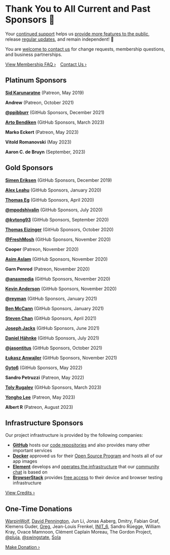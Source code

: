 # Thank You to All Current and Past Sponsors 💎 #

Your [continued support](https://link.photoprism.app/membership) helps us [provide more features to the public](https://www.photoprism.app/oss/faq#what-functionality-is-generally-available), release [regular updates](https://docs.photoprism.app/release-notes/), and remain independent! 💜

You are [welcome to contact us](https://www.photoprism.app/contact) for change requests, membership questions, and business partnerships.

[View Membership FAQ ›](https://www.photoprism.app/kb/membership) [Contact Us ›](https://www.photoprism.app/contact)

## Platinum Sponsors ##

[**Sid Karunaratne**](https://github.com/sakaru) (Patreon, May 2019)

**Andrew** (Patreon, October 2021)

[**@ppibburr**](https://github.com/ppibburr) (GitHub Sponsors, December 2021)

[**Arto Bendiken**](https://github.com/artob) (GitHub Sponsors, March 2023)

**Marko Eckert** (Patreon, May 2023)

**Vitold Romanovski** (May 2023)

**Aaron C. de Bruyn** (September, 2023)

## Gold Sponsors ##

[**Simen Eriksen**](https://github.com/dennorske) (GitHub Sponsors, December 2019)

[**Alex Leahu**](https://github.com/alxjsn) (GitHub Sponsors, January 2020)

[**Thomas Eg**](https://github.com/ThomasEg) (GitHub Sponsors, April 2020)

[**@mpodshivalin**](https://github.com/mpodshivalin) (GitHub Sponsors, July 2020)

[**@kvtong93**](https://github.com/kvtong93) (GitHub Sponsors, September 2020)

[**Thomas Eizinger**](https://github.com/thomaseizinger) (GitHub Sponsors, October 2020)

[**@FreshMosh**](https://github.com/FreshMosh) (GitHub Sponsors, November 2020)

**Cooper** (Patreon, November 2020)

[**Asim Aslam**](https://github.com/asim) (GitHub Sponsors, November 2020)

**Garn Penrod** (Patreon, November 2020)

[**@anaxmedia**](https://github.com/anaxmedia) (GitHub Sponsors, November 2020)

[**Kevin Anderson**](https://github.com/kevinanderson1) (GitHub Sponsors, November 2020)

[**@reyman**](https://github.com/reyman) (GitHub Sponsors, January 2021)

[**Ben McCann**](https://github.com/benmccann) (GitHub Sponsors, January 2021)

[**Steven Chan**](https://github.com/nioq) (GitHub Sponsors, April 2021)

[**Joseph Jacks**](https://github.com/josephjacks) (GitHub Sponsors, June 2021)

[**Daniel Hähnke**](https://github.com/DanBenHa) (GitHub Sponsors, July 2021)

[**@jasontitus**](https://github.com/jasontitus) (GitHub Sponsors, October 2021)

[**Łukasz Anwajler**](https://github.com/anwajler) (GitHub Sponsors, November 2021)

[**Gyto6**](https://github.com/gyto6) (GitHub Sponsors, May 2022)

**Sandro Petruzzi** (Patreon, May 2022)

[**Toly Rugalev**](https://github.com/AnatolyRugalev) (GitHub Sponsors, March 2023)

[**Yongho Lee**](https://github.com/lyh16) (Patreon, May 2023)

**Albert R** (Patreon, August 2023)

## Infrastructure Sponsors ##

Our project infrastructure is provided by the following companies:

- [**GitHub**](https://github.com/) hosts our [code repositories](https://github.com/photoprism/photoprism) and also provides many other important services
- [**Docker**](https://www.docker.com/) approved us for their [Open Source Program](https://www.docker.com/community/open-source/application/) and hosts all of our app images
- [**Element**](https://element.io/) develops and [operates the infrastructure](https://matrix.org/) that our [community chat](https://link.photoprism.app/chat) is based on
- [**BrowserStack**](https://www.browserstack.com/) provides [free access](https://www.browserstack.com/open-source) to their device and browser testing infrastructure

[View Credits ›](https://docs.photoprism.app/credits/)

## One-Time Donations ##

[WarpinWolf](https://github.com/WarpinWolf), [David Pennington](https://github.com/Xeoncross), Jun Li, Jonas Aaberg, Dmitry, Fabian Graf, Klemens
Guder, [Greg](https://github.com/oziee), Jean-Louis Frenkel, [INIT_6](https://twitter.com/init_3), Sandro Rüegge,
William Kray, Ovace Mamnoon, Clément Caplain Moreau, The Gordon Project, [@pluja](https://github.com/pluja),
[@swingstate](https://github.com/photoprism/photoprism/issues/808#issuecomment-997467377), [Sola](https://github.com/solacrypto)

[Make Donation ›](https://link.photoprism.app/donate)
